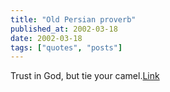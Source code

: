 ```yaml
---
title: "Old Persian proverb"
published_at: 2002-03-18
date: 2002-03-18
tags: ["quotes", "posts"]
---
```

Trust in God, but tie your camel.[Link]()